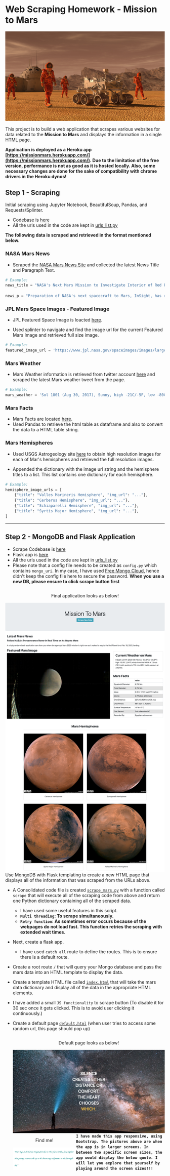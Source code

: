 # Web Scraping Homework - Mission to Mars

![mission_to_mars](Images/mission_to_mars.png)

This project is to build a web application that scrapes various websites for data related to the **Mission to Mars** and displays the information in a single HTML page. 


**Application is deployed as a Heroku app [https://missionmars.herokuapp.com/](https://missionmars.herokuapp.com/). Due to the limitation of the free version, performance is not as good as it is hosted locally. Also, some necessary changes are done for the sake of compatibility with chrome drivers in the Heroku dynos!**


## Step 1 - Scraping

Initial scraping using Jupyter Notebook, BeautifulSoup, Pandas, and Requests/Splinter.

- Codebase is [here](Analysis_Code/mission_to_mars.ipynb)
- All the urls used in the code are kept in [urls_list.py](Analysis_Code/urls_list.py)

**The following data is scraped and retrieved in the format mentioned below.**

### NASA Mars News

* Scraped the [NASA Mars News Site](https://mars.nasa.gov/news/) and collected the latest News Title and Paragraph Text. 

```python
# Example:
news_title = "NASA's Next Mars Mission to Investigate Interior of Red Planet"

news_p = "Preparation of NASA's next spacecraft to Mars, InSight, has ramped up this summer, on course for launch next May from Vandenberg Air Force Base in central California -- the first interplanetary launch in history from America's West Coast."
```

### JPL Mars Space Images - Featured Image

* JPL Featured Space Image is loacted [here](https://www.jpl.nasa.gov/spaceimages/?search=&category=Mars).

* Used splinter to navigate and find the image url for the current Featured Mars Image and retrieved full size image.

```python
# Example:
featured_image_url = 'https://www.jpl.nasa.gov/spaceimages/images/largesize/PIA16225_hires.jpg'
```

### Mars Weather

* Mars Weather information is retrieved from twitter account [here](https://twitter.com/marswxreport?lang=en) and scraped the latest Mars weather tweet from the page.

```python
# Example:
mars_weather = 'Sol 1801 (Aug 30, 2017), Sunny, high -21C/-5F, low -80C/-112F, pressure at 8.82 hPa, daylight 06:09-17:55'
```

### Mars Facts

* Mars Facts are located [here](https://space-facts.com/mars/).
* Used Pandas to retrieve the html table as dataframe and also to convert the data to a HTML table string.

### Mars Hemispheres

* Used USGS Astrogeology site [here](https://astrogeology.usgs.gov/search/results?q=hemisphere+enhanced&k1=target&v1=Mars) to obtain high resolution images for each of Mar's hemispheres and retrieved the full resolution images.

* Appended the dictionary with the image url string and the hemisphere titles to a list. This list contains one dictionary for each hemisphere.

```python
# Example:
hemisphere_image_urls = [
    {"title": "Valles Marineris Hemisphere", "img_url": "..."},
    {"title": "Cerberus Hemisphere", "img_url": "..."},
    {"title": "Schiaparelli Hemisphere", "img_url": "..."},
    {"title": "Syrtis Major Hemisphere", "img_url": "..."},
]
```

- - -

## Step 2 - MongoDB and Flask Application

- Scrape Codebase is [here](Code/scrape_mars.py)
- Flask app is [here](app.py)
- All the urls used in the code are kept in [urls_list.py](Code/urls_list.py)
- Please note that a config file needs to be created as `config.py` which contains `mongo_uri`. In my case, I have used [Free Mongo Cloud](https://www.mongodb.com/cloud), hence didn't keep the config file here to secure the password. **When you use a new DB, please ensure to click scrape button first**

<p>
    <div style="width:100;float:right">
        <p align="center">Final application looks as below!</p>
        <img align="right" src="Images/full_page.png" alt="Application_full_page"> 
    </div>

Use MongoDB with Flask templating to create a new HTML page that displays all of the information that was scraped from the URLs above.

* A Consolidated code file is created  [`scrape_mars.py`](Code/scrape_mars.py) with a function called `scrape` that will execute all of the scraping code from above and return one Python dictionary containing all of the scraped data.

  - I have used some useful features in this script.
   - **`Multi threading`: To scrape simultaneously.**
   - **`Retry function`: As sometimes error occurs because of the webpages do not load fast. This function retries the scraping with extended wait times.**

* Next, create a flask app.

  - I have used `catch all` route to define the routes. This is to ensure there is a default route.

* Create a root route `/` that will query your Mongo database and pass the mars data into an HTML template to display the data.

* Create a template HTML file called [`index.html`](templates/index.html) that will take the mars data dictionary and display all of the data in the appropriate HTML elements. 
 - I have added a small `JS functionality` to scrape button (To disable it for 30 sec once it gets clicked. This is to avoid user clicking it continuously.)


* Create a default page [`default.html`](templates/default.html) (when user tries to access some random url, this page should pop up)
   
    <div style="width:100;float:right">
        <p align="center">Default page looks as below!</p>
        <img align="right" src="Images/default_page.png" alt="Application_default_page"/> 
    </div>  
   
    <div style="width:200px;float:left">
        <p align="center">Find me!</p>
        <img align="left" src="Images/findme.png" alt="Find Me"/> 
    </div> 
    
   **``I have made this app responsive, using Bootstrap. The pictures above are when the app is in larger screens. In between two specific screen sizes, the app would display the below quote. I will let you explore that yourself by playing around the screen sizes!!!``**
   
    
  
</p>   
    

